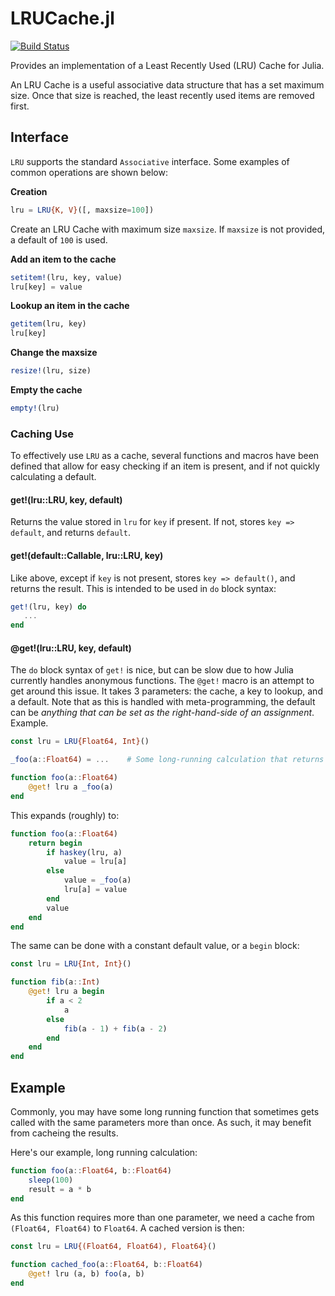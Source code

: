 # LRUCache.jl

[![Build Status](https://travis-ci.org/JuliaCollections/LRUCache.jl.svg)](https://travis-ci.org/JuliaCollections/LRUCache.jl)

Provides an implementation of a Least Recently Used (LRU) Cache for Julia.

An LRU Cache is a useful associative data structure that has a set maximum
size. Once that size is reached, the least recently used items are removed
first.

## Interface

`LRU` supports the standard `Associative` interface. Some examples of common
operations are shown below:

**Creation**

```julia
lru = LRU{K, V}([, maxsize=100])
```

Create an LRU Cache with maximum size `maxsize`. If `maxsize` is not provided,
a default of `100` is used.

**Add an item to the cache**

```julia
setitem!(lru, key, value)
lru[key] = value
```

**Lookup an item in the cache**

```julia
getitem(lru, key)
lru[key]
```

**Change the maxsize**

```julia
resize!(lru, size)
```

**Empty the cache**

```julia
empty!(lru)
```

### Caching Use

To effectively use `LRU` as a cache, several functions and macros have been
defined that allow for easy checking if an item is present, and if not quickly
calculating a default.

#### get!(lru::LRU, key, default)

Returns the value stored in `lru` for `key` if present. If not, stores `key =>
default`, and returns `default`.


#### get!(default::Callable, lru::LRU, key)

Like above, except if `key` is not present, stores `key => default()`, and
returns the result. This is intended to be used in `do` block syntax:

```julia
get!(lru, key) do
   ...
end
```

#### @get!(lru::LRU, key, default)

The `do` block syntax of `get!` is nice, but can be slow due to how Julia
currently handles anonymous functions. The `@get!` macro is an attempt to get
around this issue. It takes 3 parameters: the cache, a key to lookup, and a
default.  Note that as this is handled with meta-programming, the default can
be *anything that can be set as the right-hand-side of an assignment*. Example.

```julia
const lru = LRU{Float64, Int}()

_foo(a::Float64) = ...    # Some long-running calculation that returns an Int

function foo(a::Float64)
    @get! lru a _foo(a)
end
```

This expands (roughly) to:

```julia
function foo(a::Float64)
    return begin
        if haskey(lru, a)
            value = lru[a]
        else
            value = _foo(a)
            lru[a] = value
        end
        value
    end
end
```

The same can be done with a constant default value, or a `begin` block:

```julia
const lru = LRU{Int, Int}()

function fib(a::Int)
    @get! lru a begin
        if a < 2
            a
        else
            fib(a - 1) + fib(a - 2)
        end
    end
end
```

## Example

Commonly, you may have some long running function that sometimes gets called
with the same parameters more than once. As such, it may benefit from cacheing
the results.

Here's our example, long running calculation:

```julia
function foo(a::Float64, b::Float64)
    sleep(100)
    result = a * b
end
```

As this function requires more than one parameter, we need a cache from
`(Float64, Float64)` to `Float64`. A cached version is then:

```julia
const lru = LRU{(Float64, Float64), Float64}()

function cached_foo(a::Float64, b::Float64)
    @get! lru (a, b) foo(a, b)
end
```
